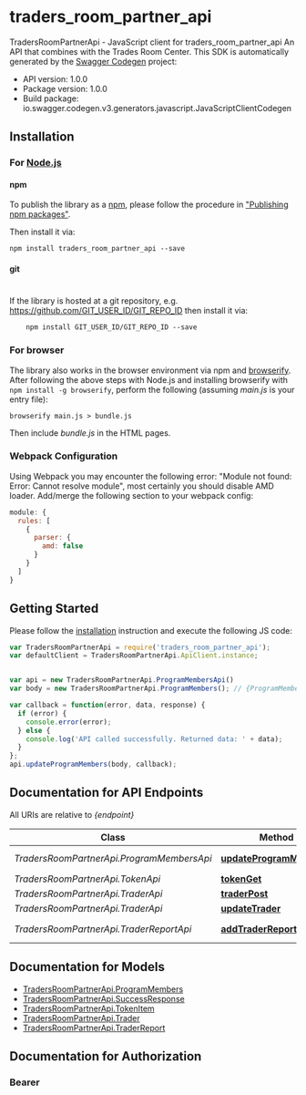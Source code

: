 # traders_room_partner_api

TradersRoomPartnerApi - JavaScript client for traders_room_partner_api
An API that combines with the Trades Room Center.
This SDK is automatically generated by the [Swagger Codegen](https://github.com/swagger-api/swagger-codegen) project:

- API version: 1.0.0
- Package version: 1.0.0
- Build package: io.swagger.codegen.v3.generators.javascript.JavaScriptClientCodegen

## Installation

### For [Node.js](https://nodejs.org/)

#### npm

To publish the library as a [npm](https://www.npmjs.com/),
please follow the procedure in ["Publishing npm packages"](https://docs.npmjs.com/getting-started/publishing-npm-packages).

Then install it via:

```shell
npm install traders_room_partner_api --save
```

#### git
#
If the library is hosted at a git repository, e.g.
https://github.com/GIT_USER_ID/GIT_REPO_ID
then install it via:

```shell
    npm install GIT_USER_ID/GIT_REPO_ID --save
```

### For browser

The library also works in the browser environment via npm and [browserify](http://browserify.org/). After following
the above steps with Node.js and installing browserify with `npm install -g browserify`,
perform the following (assuming *main.js* is your entry file):

```shell
browserify main.js > bundle.js
```

Then include *bundle.js* in the HTML pages.

### Webpack Configuration

Using Webpack you may encounter the following error: "Module not found: Error:
Cannot resolve module", most certainly you should disable AMD loader. Add/merge
the following section to your webpack config:

```javascript
module: {
  rules: [
    {
      parser: {
        amd: false
      }
    }
  ]
}
```

## Getting Started

Please follow the [installation](#installation) instruction and execute the following JS code:

```javascript
var TradersRoomPartnerApi = require('traders_room_partner_api');
var defaultClient = TradersRoomPartnerApi.ApiClient.instance;


var api = new TradersRoomPartnerApi.ProgramMembersApi()
var body = new TradersRoomPartnerApi.ProgramMembers(); // {ProgramMembers} 

var callback = function(error, data, response) {
  if (error) {
    console.error(error);
  } else {
    console.log('API called successfully. Returned data: ' + data);
  }
};
api.updateProgramMembers(body, callback);
```

## Documentation for API Endpoints

All URIs are relative to *{endpoint}*

Class | Method | HTTP request | Description
------------ | ------------- | ------------- | -------------
*TradersRoomPartnerApi.ProgramMembersApi* | [**updateProgramMembers**](docs/ProgramMembersApi.md#updateProgramMembers) | **PUT** /programMembers | 
*TradersRoomPartnerApi.TokenApi* | [**tokenGet**](docs/TokenApi.md#tokenGet) | **GET** /token | 
*TradersRoomPartnerApi.TraderApi* | [**traderPost**](docs/TraderApi.md#traderPost) | **POST** /trader | 
*TradersRoomPartnerApi.TraderApi* | [**updateTrader**](docs/TraderApi.md#updateTrader) | **PUT** /trader | 
*TradersRoomPartnerApi.TraderReportApi* | [**addTraderReport**](docs/TraderReportApi.md#addTraderReport) | **POST** /traderReport | 

## Documentation for Models

 - [TradersRoomPartnerApi.ProgramMembers](docs/ProgramMembers.md)
 - [TradersRoomPartnerApi.SuccessResponse](docs/SuccessResponse.md)
 - [TradersRoomPartnerApi.TokenItem](docs/TokenItem.md)
 - [TradersRoomPartnerApi.Trader](docs/Trader.md)
 - [TradersRoomPartnerApi.TraderReport](docs/TraderReport.md)

## Documentation for Authorization


### Bearer


